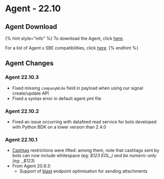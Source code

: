 # Agent - 22.10

## Agent Download

{% hint style="info" %}
To download the Agent, click [here](https://storage.googleapis.com/sym-platform/developers/rest-api/agent-22.10.3.zip).

For a list of Agent x SBE compatibilities, click [here](../../../agent-guide/sbe-x-agent-compatibility-matrix.md).
{% endhint %}

## Agent Changes

### Agent 22.10.3

* Fixed missing `companyWide` field in payload when using our signal create/update API
* Fixed a syntax error in default agent.yml file

### Agent 22.10.2

* Fixed an issue occurring with datafeed read service for bots developed with Python BDK on a lower version than 2.4.0

### Agent 22.10.1

* [Cashtag](../../../../bots/messages/overview-of-messageml/messageml-basic-format-tags/shorthand-tags.md) restrictions were lifted: among them, note that cashtags sent by bots can now include whitespace (eg: _$123 EOL_) and be numeric-only (eg: _$123_)
* From Agent 20.9.3:
  * Support of [blast](https://developers.symphony.com/restapi/reference/blast-message) endpoint optimisation for sending attachments
